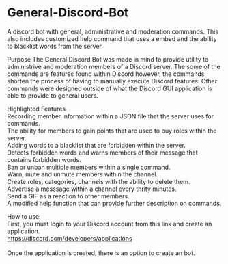# General-Discord-Bot
A discord bot with general, administrative and moderation commands. This also includes customized help command that uses a embed and the ability to blacklist words from the server. 

Purpose
The General Discord Bot was made in mind to provide utility to administrive and moderation members of a Discord server. The some of the commands are features found within Discord however, the commands shorten the process of having to manually execute Discord features. Other commands were designed outside of what the Discord GUI application is able to provide to general users.

Highlighted Features <br/>
Recording member information within a JSON file that the server uses for commands.<br/>
The ability for members to gain points that are used to buy roles within the server.<br/>
Adding words to a blacklist that are forbidden within the server.<br/>
Detects forbidden words and warns members of their message that contains forbidden words.<br/>
Ban or unban multiple members within a single command.<br/>
Warn, mute and unmute members within the channel.<br/>
Create roles, categories, channels with the ability to delete them.<br/>
Advertise a messsage within a channel every thrity minutes.<br/>
Send a GIF as a reaction to other members.<br/>
A modified help function that can provide further description on commands.<br/>

How to use:<br/>
First, you must login to your Discord account from this link and create an application.<br/>
https://discord.com/developers/applications<br/>
<br/>
Once the application is created, there is an option to create an bot.


